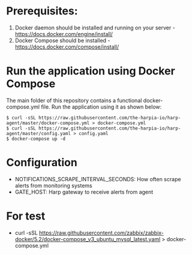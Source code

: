 # Prerequisites:
1. Docker daemon should be installed and running on your server - https://docs.docker.com/engine/install/
2. Docker Compose should be installed - https://docs.docker.com/compose/install/

# Run the application using Docker Compose
The main folder of this repository contains a functional docker-compose.yml file. Run the application using it as shown below:

```
$ curl -sSL https://raw.githubusercontent.com/the-harpia-io/harp-agent/master/docker-compose.yml > docker-compose.yml
$ curl -sSL https://raw.githubusercontent.com/the-harpia-io/harp-agent/master/config.yaml > config.yaml
$ docker-compose up -d
```

# Configuration
- NOTIFICATIONS_SCRAPE_INTERVAL_SECONDS: How often scrape alerts from monitoring systems
- GATE_HOST: Harp gateway to receive alerts from agent


# For test
- curl -sSL https://raw.githubusercontent.com/zabbix/zabbix-docker/5.2/docker-compose_v3_ubuntu_mysql_latest.yaml > docker-compose.yml